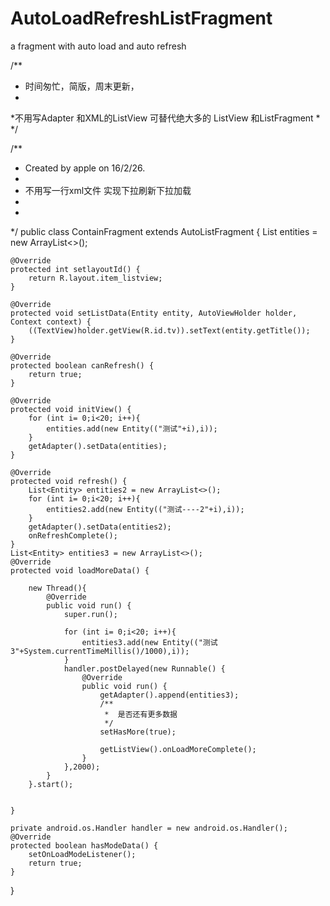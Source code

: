 # AutoLoadRefreshListFragment
a fragment with auto load and auto refresh


/**
 *  时间匆忙，简版，周末更新，
 *
 *不用写Adapter 和XML的ListView 可替代绝大多的 ListView 和ListFragment 
 *
 */

/**
 * Created by apple on 16/2/26.
 *
 *  不用写一行xml文件 实现下拉刷新下拉加载
 *
 *
 */
public class ContainFragment extends AutoListFragment<Entity> {
    List<Entity> entities = new ArrayList<>();

    @Override
    protected int setlayoutId() {
        return R.layout.item_listview;
    }

    @Override
    protected void setListData(Entity entity, AutoViewHolder holder, Context context) {
        ((TextView)holder.getView(R.id.tv)).setText(entity.getTitle());
    }

    @Override
    protected boolean canRefresh() {
        return true;
    }

    @Override
    protected void initView() {
        for (int i= 0;i<20; i++){
            entities.add(new Entity(("测试"+i),i));
        }
        getAdapter().setData(entities);
    }

    @Override
    protected void refresh() {
        List<Entity> entities2 = new ArrayList<>();
        for (int i= 0;i<20; i++){
            entities2.add(new Entity(("测试----2"+i),i));
        }
        getAdapter().setData(entities2);
        onRefreshComplete();
    }
    List<Entity> entities3 = new ArrayList<>();
    @Override
    protected void loadMoreData() {

        new Thread(){
            @Override
            public void run() {
                super.run();

                for (int i= 0;i<20; i++){
                    entities3.add(new Entity(("测试3"+System.currentTimeMillis()/1000),i));
                }
                handler.postDelayed(new Runnable() {
                    @Override
                    public void run() {
                        getAdapter().append(entities3);
                        /**
                         *  是否还有更多数据
                         */
                        setHasMore(true);

                        getListView().onLoadMoreComplete();
                    }
                },2000);
            }
        }.start();


    }

    private android.os.Handler handler = new android.os.Handler();
    @Override
    protected boolean hasModeData() {
        setOnLoadModeListener();
        return true;
    }
}
